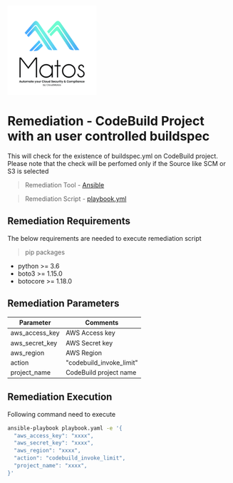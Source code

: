 [<img src="https://github.com/cloudmatos/Matos/blob/main/images/matos-logo.png" width="200" height="200">](https://www.cloudmatos.com/)

# Remediation - CodeBuild Project with an user controlled buildspec

This will check for the existence of buildspec.yml on CodeBuild project.
Please note that the check will be perfomed only if the Source like SCM or S3 is selected 

> Remediation Tool   - [Ansible](https://www.ansible.com/)

> Remediation Script - [playbook.yml](playbook.yml)

## Remediation Requirements
The below requirements are needed to execute remediation script

> pip packages
- python >= 3.6
- boto3 >= 1.15.0
- botocore >= 1.18.0

## Remediation Parameters

| Parameter | Comments |
| ------ | ------ |
| aws_access_key | AWS Access key |
| aws_secret_key | AWS Secret key |
| aws_region | AWS Region |
| action | "codebuild_invoke_limit" | 
| project_name | CodeBuild project name |

## Remediation Execution

Following command need to execute

```sh
ansible-playbook playbook.yaml -e '{
  "aws_access_key": "xxxx",
  "aws_secret_key": "xxxx",
  "aws_region": "xxxx",
  "action": "codebuild_invoke_limit",
  "project_name": "xxxx",
}'
```

